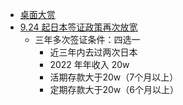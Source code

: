 - [桌面大赏](https://twitter.com/istdrc/status/1707641139740955022)
- [9.24 起日本签证政策再次放宽](https://t.co/bDVU77m2Tj)
	- 三年多次签证条件：四选一
		- 近三年内去过两次日本
		- 2022 年年收入 20w
		- 活期存款大于20w（7个月以上）
		- 定期存款大于20w（6个月以上）